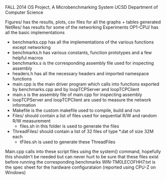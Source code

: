 FALL 2014 OS Project, A Microbenchmarking System
UCSD Department of Computer Science

Figures/ has the results, plots, csv files for all the graphs + tables generated
NetRes/ has results for some of the networking Experiments
OP1-CPU/ has all the basic implementations
  - benchmarks.cpp has all the implementations of the various functions except networking
  - benchmarks.h has various constants, function prototypes and a few helpful macros
  - benchmarks.s is the corresponding assembly file used for inspecting assembly
  - headers.h has all the necessary headers and imported namespace functions
  - main.cpp is the main driver program which calls into functions exported by benchmarks.cpp and by loopTCPServer and loopTCPClient
  - main.s is the assembly file of main.cpp for inspecting assembly
  - loopTCPServer and loopTCPClient are used to measure the network information
  - Makefile is the custom makefile used to compile, build and run
  - Files/ should contain a list of files used for sequential R/W and random R/W measurement
    - files.sh in this folder is used to generate the files
  - ThreadFiles/ should contain a list of 32 files of type *.dat of size 32M each
    - tFiles.sh is used to generate these ThreadFiles

Main.cpp calls into these script files using the system() command, hopefully this shouldn't be needed but can never hurt to be sure that these files exist before running the corresponding benchmarks
WIN-TM0LECOFHH7.txt is the spec sheet for the hardware configurataion (reported using CPU-Z on Windows)

